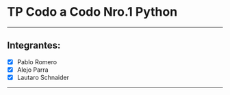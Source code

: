 # TP Codo a Codo Nro.1 Python

---

## Integrantes:

- [x] Pablo Romero
- [x] Alejo Parra
- [x] Lautaro Schnaider

---